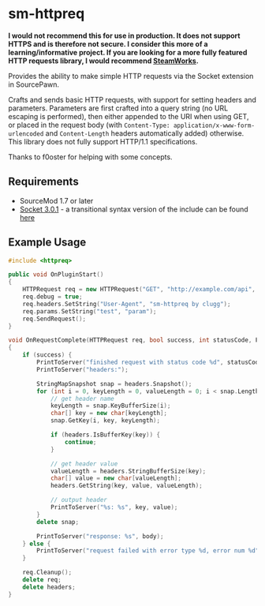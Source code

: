 # sm-httpreq

**I would not recommend this for use in production. It does not support HTTPS and is therefore not secure. I consider this more of a learning/informative project. If you are looking for a more fully featured HTTP requests library, I would recommend [SteamWorks](https://forums.alliedmods.net/showthread.php?t=229556).**

Provides the ability to make simple HTTP requests via the Socket extension in SourcePawn.

Crafts and sends basic HTTP requests, with support for setting headers and parameters. Parameters are first crafted into a query string (no URL escaping is performed), then either appended to the URI when using GET, or placed in the request body (with `Content-Type: application/x-www-form-urlencoded` and `Content-Length` headers automatically added) otherwise. This library does not fully support HTTP/1.1 specifications.

Thanks to f0oster for helping with some concepts.

## Requirements
* SourceMod 1.7 or later
* [Socket 3.0.1](https://forums.alliedmods.net/showthread.php?t=67640) - a transitional syntax version of the include can be found [here](https://github.com/nefarius/sm-ext-socket/blob/master/socket.inc)

## Example Usage
```c++
#include <httpreq>

public void OnPluginStart()
{
    HTTPRequest req = new HTTPRequest("GET", "http://example.com/api", OnRequestComplete);
    req.debug = true;
    req.headers.SetString("User-Agent", "sm-httpreq by clugg");
    req.params.SetString("test", "param");
    req.SendRequest();
}

void OnRequestComplete(HTTPRequest req, bool success, int statusCode, FancyStringMap headers, const char[] body, int errorType, int errorNum, any data)
{
    if (success) {
        PrintToServer("finished request with status code %d", statusCode);
        PrintToServer("headers:");

        StringMapSnapshot snap = headers.Snapshot();
        for (int i = 0, keyLength = 0, valueLength = 0; i < snap.Length; ++i) {
            // get header name
            keyLength = snap.KeyBufferSize(i);
            char[] key = new char[keyLength];
            snap.GetKey(i, key, keyLength);

            if (headers.IsBufferKey(key)) {
                continue;
            }

            // get header value
            valueLength = headers.StringBufferSize(key);
            char[] value = new char[valueLength];
            headers.GetString(key, value, valueLength);

            // output header
            PrintToServer("%s: %s", key, value);
        }
        delete snap;

        PrintToServer("response: %s", body);
    } else {
        PrintToServer("request failed with error type %d, error num %d", errorType, errorNum);
    }

    req.Cleanup();
    delete req;
    delete headers;
}
```
